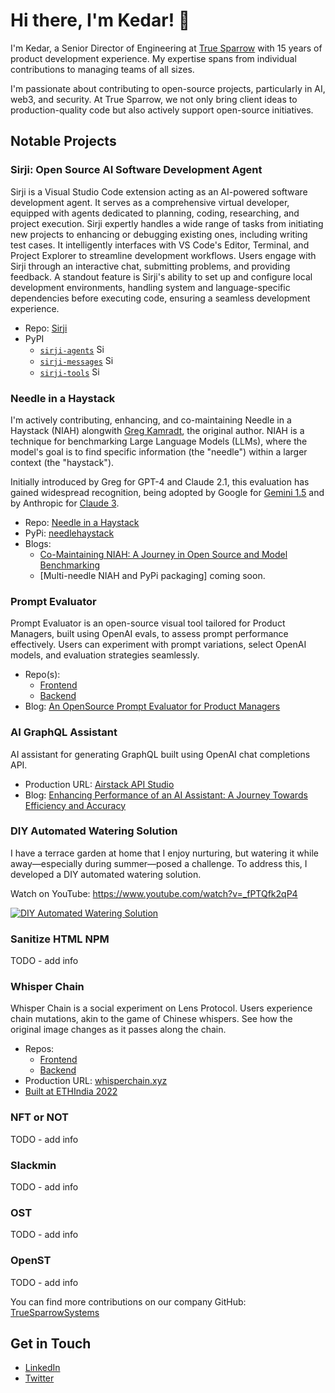# Hi there, I'm Kedar! 👋

I'm Kedar, a Senior Director of Engineering at [True Sparrow](https://truesparrow.com/) with 15 years of product development experience. My expertise spans from individual contributions to managing teams of all sizes.

I'm passionate about contributing to open-source projects, particularly in AI, web3, and security. At True Sparrow, we not only bring client ideas to production-quality code but also actively support open-source initiatives.

## Notable Projects

### Sirji: Open Source AI Software Development Agent

Sirji is a Visual Studio Code extension acting as an AI-powered software development agent. It serves as a comprehensive virtual developer, equipped with agents dedicated to planning, coding, researching, and project execution. Sirji expertly handles a wide range of tasks from initiating new projects to enhancing or debugging existing ones, including writing test cases. It intelligently interfaces with VS Code's Editor, Terminal, and Project Explorer to streamline development workflows. Users engage with Sirji through an interactive chat, submitting problems, and providing feedback. A standout feature is Sirji's ability to set up and configure local development environments, handling system and language-specific dependencies before executing code, ensuring a seamless development experience.

- Repo: [Sirji](https://github.com/sirji-ai/sirji)
- PyPI
  - [`sirji-agents`](https://pypi.org/project/sirji-agents/) <img src="https://img.shields.io/pypi/v/sirji-agents.svg" alt="Sirji Agents on PyPI" height="15">
  - [`sirji-messages`](https://pypi.org/project/sirji-messages/) <img src="https://img.shields.io/pypi/v/sirji-messages.svg" alt="Sirji Messages on PyPI" height="15">
  - [`sirji-tools`](https://pypi.org/project/sirji-tools/) <img src="https://img.shields.io/pypi/v/sirji-tools.svg" alt="Sirji Tools on PyPI" height="15">

### Needle in a Haystack

I'm actively contributing, enhancing, and co-maintaining Needle in a Haystack (NIAH) alongwith [Greg Kamradt](https://github.com/gkamradt), the original author. NIAH is a technique for benchmarking Large Language Models (LLMs), where the model's goal is to find specific information (the "needle") within a larger context (the "haystack").

Initially introduced by Greg for GPT-4 and Claude 2.1, this evaluation has gained widespread recognition, being adopted by Google for [Gemini 1.5](https://blog.google/technology/ai/google-gemini-next-generation-model-february-2024/#performance:~:text=Gemini%201.5%20Pro%20maintains,as%201%20million%20tokens) and by Anthropic for [Claude 3](https://www.anthropic.com/news/claude-3-family#:~:text=the%20'needle%20in%20a%20haystack'%20(niah)%20evaluation%20measures%20a%20model's%20ability%20to%20accurately%20recall%20information%20from%20a%20vast%20corpus%20of%20data).

- Repo: [Needle in a Haystack](https://github.com/gkamradt/LLMTest_NeedleInAHaystack)
- PyPi: [needlehaystack](https://pypi.org/project/needlehaystack/)
- Blogs:
  - [Co-Maintaining NIAH: A Journey in Open Source and Model Benchmarking](https://truesparrow.com/blog/niah-journey-in-open-source-and-model-benchmarking/)
  - [Multi-needle NIAH and PyPi packaging] coming soon.

### Prompt Evaluator
Prompt Evaluator is an open-source visual tool tailored for Product Managers, built using OpenAI evals, to assess prompt performance effectively. Users can experiment with prompt variations, select OpenAI models, and evaluation strategies seamlessly.

- Repo(s):
  - [Frontend](https://github.com/TrueSparrowSystems/prompt-eval-fe)
  - [Backend](https://github.com/TrueSparrowSystems/prompt-eval-be)
- Blog: [An OpenSource Prompt Evaluator for Product Managers](https://truesparrow.com/blog/prompt-evaluator-for-product-managers/)

### AI GraphQL Assistant
AI assistant for generating GraphQL built using OpenAI chat completions API.

- Production URL: [Airstack API Studio](https://app.airstack.xyz/api-studio)
- Blog: [Enhancing Performance of an AI Assistant: A Journey Towards Efficiency and Accuracy](https://truesparrow.com/blog/enhancing-performance-of-an-ai-assistant/)

### DIY Automated Watering Solution
I have a terrace garden at home that I enjoy nurturing, but watering it while away—especially during summer—posed a challenge. To address this, I developed a DIY automated watering solution.

Watch on YouTube: <a href="https://www.youtube.com/watch?v=_fPTQfk2qP4" target="_blank">https://www.youtube.com/watch?v=_fPTQfk2qP4</a>

<a href="https://www.youtube.com/watch?v=_fPTQfk2qP4" target="_blank"><img src="https://github.com/kedarchandrayan/kedarchandrayan/assets/7627517/c02cd145-bd5a-443e-a155-067faa20e05d" alt="DIY Automated Watering Solution"></a>

### Sanitize HTML NPM
TODO - add info

### Whisper Chain
Whisper Chain is a social experiment on Lens Protocol. Users experience chain mutations, akin to the game of Chinese whispers. See how the original image changes as it passes along the chain.

- Repos:
  - [Frontend](https://github.com/TrueSparrowSystems/whisper-chain-fe)
  - [Backend](https://github.com/TrueSparrowSystems/whisper-chain-be)
- Production URL: [whisperchain.xyz](https://whisperchain.xyz/)
- [Built at ETHIndia 2022](https://devfolio.co/projects/whisper-chain-53ed)

### NFT or NOT
TODO - add info

### Slackmin
TODO - add info

### OST
TODO - add info

### OpenST
TODO - add info

You can find more contributions on our company GitHub: [TrueSparrowSystems](https://github.com/TrueSparrowSystems)

## Get in Touch
- [LinkedIn](https://www.linkedin.com/in/kedar-chandrayan/)
- [Twitter](https://twitter.com/TechieKedar)
